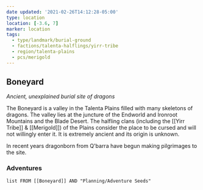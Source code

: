 ```yaml
---
date updated: '2021-02-26T14:12:28-05:00'
type: location
location: [-3.6, 7]
marker: location
tags:
  - type/landmark/burial-ground
  - factions/talenta-halflings/yirr-tribe
  - region/talenta-plains
  - pcs/merigold
---
```


## Boneyard
*Ancient, unexplained burial site of dragons*

The Boneyard is a valley in the Talenta Plains filled with many skeletons of dragons. The valley lies at the juncture of the Endworld and Ironroot Mountains and the Blade Desert. The halfling clans (including the [[Yirr Tribe]] & [[Merigold]]) of the Plains consider the place to be cursed and will not willingly enter it. It is extremely ancient and its origin is unknown.

In recent years dragonborn from Q'barra have begun making pilgrimages to the site.


### Adventures
```dataview
list FROM [[Boneyard]] AND "Planning/Adventure Seeds"
```
